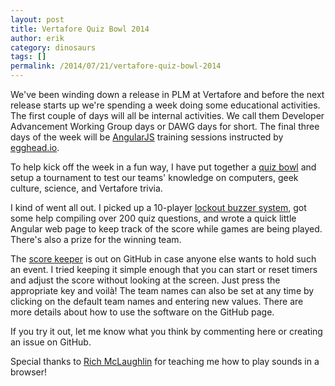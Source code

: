 ```yaml
---
layout: post
title: Vertafore Quiz Bowl 2014
author: erik
category: dinosaurs
tags: []
permalink: /2014/07/21/vertafore-quiz-bowl-2014
---
```


We've been winding down a release in PLM at Vertafore and before the next release starts up we're spending a week doing some educational activities. The first couple of days will all be internal activities. We call them Developer Advancement Working Group days or DAWG days for short. The final three days of the week will be [AngularJS](https://angularjs.org) training sessions instructed by [egghead.io](https://egghead.io).

To help kick off the week in a fun way, I have put together a [quiz bowl](http://en.wikipedia.org/wiki/Quiz_bowl) and setup a tournament to test our teams' knowledge on computers, geek culture, science, and Vertafore trivia.

I kind of went all out. I picked up a 10-player [lockout buzzer system](http://andersonbuzzersystems.com), got some help compiling over 200 quiz questions, and wrote a quick little Angular web page to keep track of the score while games are being played. There's also a prize for the winning team.

The [score keeper](https://github.com/egillespie/geekbowl-score) is out on GitHub in case anyone else wants to hold such an event. I tried keeping it simple enough that you can start or reset timers and adjust the score without looking at the screen. Just press the appropriate key and voilà! The team names can also be set at any time by clicking on the default team names and entering new values. There are more details about how to use the software on the GitHub page.

If you try it out, let me know what you think by commenting here or creating an issue on GitHub.

Special thanks to [Rich McLaughlin](http://anonymous-function.com/#/about) for teaching me how to play sounds in a browser!
